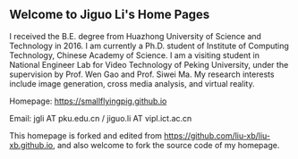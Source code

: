 ## Welcome to Jiguo Li's Home Pages

I received the B.E. degree from Huazhong University of Science and Technology in 2016. I am currently a Ph.D. student of Institute of Computing Technology, Chinese Academy of Science. I am a visiting student in National Engineer Lab for Video Technology of Peking University, under the supervision by Prof. Wen Gao and Prof. Siwei Ma. My research interests include image generation, cross media analysis, and virtual reality.

Homepage: https://smallflyingpig.github.io

Email: jgli AT pku.edu.cn / jiguo.li AT vipl.ict.ac.cn


This homepage is forked and edited from https://github.com/liu-xb/liu-xb.github.io, and also welcome to fork the source code of my homepage.

